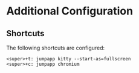 # Additional Configuration

## Shortcuts

The following shortcuts are configured:

```
<super>+t: jumpapp kitty --start-as=fullscreen
<super>+c: jumpapp chromium
```
